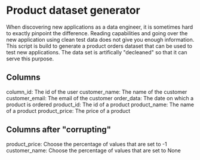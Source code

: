 # Product dataset generator

When discovering new applications as a data engineer, it is sometimes hard to exactly pinpoint the difference.
Reading capabilities and going over the new application using clean test data does not give you enough information.
This script is build to generate a product orders dataset that can be used to test new applications.
The data set is artifically "decleaned" so that it can serve this purpose.

## Columns

column_id: The id of the user
customer_name: The name of the customer
customer_email: The email of the customer
order_data: The date on which a product is ordered
product_id: The id of a product
product_name: The name of a product
product_price: The price of a product 

## Columns after "corrupting"
product_price: Choose the percentage of values that are set to -1
customer_name: Choose the percentage of values that are set to None


